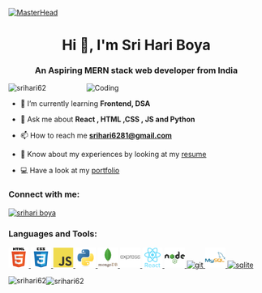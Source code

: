 
[![MasterHead](https://i0.wp.com/wanderin.dev/wp-content/uploads/2019/12/crop-0-0-1170-390-0-about-cover.png?fit=1170%2C390&ssl=1)](https://rishavchanda.io)
<h1 align="center">Hi 👋, I'm <span color="#eb2f96">Sri Hari</span> Boya</h1>
<h3 align="center">An Aspiring MERN stack web developer from India</h3>
<img align="right" alt="Coding" width="350" src="https://i.ibb.co/YWD9Xsc/OIG-ff2.jpg" />
<p align="left"> <img src="https://komarev.com/ghpvc/?username=srihari62&label=Profile%20views&color=0e75b6&style=flat" alt="srihari62" /> </p>

- 🌱 I’m currently learning **Frontend, DSA**

- 💬 Ask me about **React , HTML ,CSS , JS and Python**

- 📫 How to reach me **srihari6281@gmail.com**

- 📄 Know about my experiences by looking at my [resume](https://s3-ap-south-1.amazonaws.com/nkb-backend-ccbp-media-static/ccbp_prod/media/resume_generated/Sri_Hari_2022-12-22-174533.pdf)

- 💻 Have a look at my [portfolio](https://srihari-portfolio.vercel.app/)


<h3 align="left">Connect with me:</h3>
<p align="left">
<a href="https://linkedin.com/in/srihari boya" target="blank"><img align="center" src="https://raw.githubusercontent.com/rahuldkjain/github-profile-readme-generator/master/src/images/icons/Social/linked-in-alt.svg" alt="srihari boya" height="30" width="40" /></a>
</p>

<h3 align="left">Languages and Tools:</h3>
<p align="left"><a href="https://www.w3.org/html/" target="_blank" rel="noreferrer"> <img src="https://raw.githubusercontent.com/devicons/devicon/master/icons/html5/html5-original-wordmark.svg" alt="html5" width="40" height="40"/> </a> <a href="https://www.w3schools.com/css/" target="_blank" rel="noreferrer"> <img src="https://raw.githubusercontent.com/devicons/devicon/master/icons/css3/css3-original-wordmark.svg" alt="css3" width="40" height="40"/> </a> <a href="https://developer.mozilla.org/en-US/docs/Web/JavaScript" target="_blank" rel="noreferrer">
  <img src="https://raw.githubusercontent.com/devicons/devicon/master/icons/javascript/javascript-original.svg" alt="JavaScript" width="40" height="40"/>
</a>
  <a href="https://www.python.org" target="_blank" rel="noreferrer"> <img src="https://raw.githubusercontent.com/devicons/devicon/master/icons/python/python-original.svg" alt="python" width="40" height="40"/> </a> 
   <a href="https://www.mongodb.com/" target="_blank" rel="noreferrer"> <img src="https://raw.githubusercontent.com/devicons/devicon/master/icons/mongodb/mongodb-original-wordmark.svg" alt="mongodb" width="40" height="40"/> </a> 
  <a href="https://expressjs.com" target="_blank" rel="noreferrer"> <img src="https://raw.githubusercontent.com/devicons/devicon/master/icons/express/express-original-wordmark.svg" alt="express" width="40" height="40"/> </a>
  <a href="https://reactjs.org/" target="_blank" rel="noreferrer"> <img src="https://raw.githubusercontent.com/devicons/devicon/master/icons/react/react-original-wordmark.svg" alt="react" width="40" height="40"/> </a>
  <a href="https://nodejs.org" target="_blank" rel="noreferrer"> <img src="https://raw.githubusercontent.com/devicons/devicon/master/icons/nodejs/nodejs-original-wordmark.svg" alt="nodejs" width="40" height="40"/> </a> 
 <a href="https://git-scm.com/" target="_blank" rel="noreferrer"> <img src="https://www.vectorlogo.zone/logos/git-scm/git-scm-icon.svg" alt="git" width="40" height="40"/> </a> <a href="https://www.mysql.com/" target="_blank" rel="noreferrer"> <img src="https://raw.githubusercontent.com/devicons/devicon/master/icons/mysql/mysql-original-wordmark.svg" alt="mysql" width="40" height="40"/> </a>  <a href="https://www.sqlite.org/" target="_blank" rel="noreferrer"> <img src="https://www.vectorlogo.zone/logos/sqlite/sqlite-icon.svg" alt="sqlite" width="40" height="40"/> </a> </p>

<p><img align="left" src="https://github-readme-stats.vercel.app/api/top-langs?username=srihari62&show_icons=true&locale=en&layout=compact" alt="srihari62" /></p>

<!-- <p>&nbsp;<img align="center" src="https://github-readme-stats.vercel.app/api?username=srihari62&show_icons=true&locale=en" alt="srihari62" /></p> -->

 <p><img align="center" src="https://github-readme-streak-stats.herokuapp.com/?user=srihari62&" alt="srihari62" /></p> 
